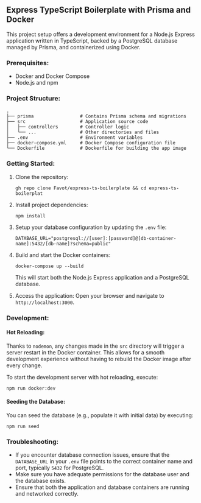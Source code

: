 ## Express TypeScript Boilerplate with Prisma and Docker

This project setup offers a development environment for a Node.js Express application written in TypeScript, backed by a PostgreSQL database managed by Prisma, and containerized using Docker.

### Prerequisites:

- Docker and Docker Compose
- Node.js and npm

### Project Structure:

```
.
├── prisma                 # Contains Prisma schema and migrations
├── src                    # Application source code
│   ├── controllers        # Controller logic
│   └── ...                # Other directories and files
├── .env                   # Environment variables
├── docker-compose.yml     # Docker Compose configuration file
└── Dockerfile             # Dockerfile for building the app image
```

### Getting Started:

1. Clone the repository:

   ```
   gh repo clone Favot/express-ts-boilerplate && cd express-ts-boilerplat
   ```

2. Install project dependencies:

   ```
   npm install
   ```

3. Setup your database configuration by updating the `.env` file:

   ```dotenv
   DATABASE_URL="postgresql://[user]:[password]@[db-container-name]:5432/[db-name]?schema=public"
   ```

4. Build and start the Docker containers:

   ```
   docker-compose up --build
   ```

   This will start both the Node.js Express application and a PostgreSQL database.

5. Access the application:
   Open your browser and navigate to `http://localhost:3000`.

### Development:

#### Hot Reloading:

Thanks to `nodemon`, any changes made in the `src` directory will trigger a server restart in the Docker container. This allows for a smooth development experience without having to rebuild the Docker image after every change.

To start the development server with hot reloading, execute:

```
npm run docker:dev
```

#### Seeding the Database:

You can seed the database (e.g., populate it with initial data) by executing:

```
npm run seed
```

### Troubleshooting:

- If you encounter database connection issues, ensure that the `DATABASE_URL` in your `.env` file points to the correct container name and port, typically `5432` for PostgreSQL.
- Make sure you have adequate permissions for the database user and the database exists.
- Ensure that both the application and database containers are running and networked correctly.
